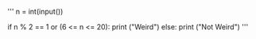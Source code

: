 '''
n = int(input())
    
if n % 2 == 1 or (6 <= n <= 20):
    print ("Weird")
else:
    print ("Not Weird")
'''
